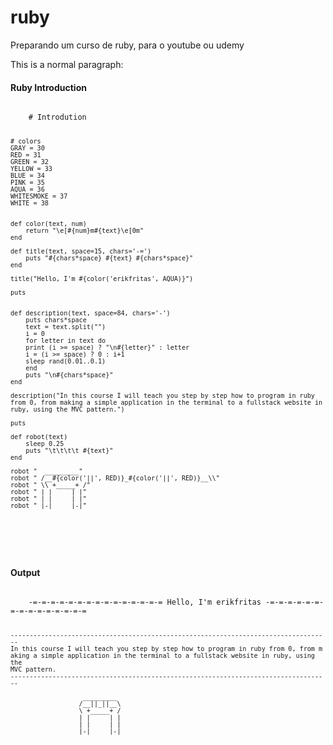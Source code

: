 # ruby
Preparando um curso de ruby, para o youtube ou udemy

<p>This is a normal paragraph:</p>

<h4>Ruby Introduction</h4>
<pre>
<code>
	# Introdution

	# colors
	GRAY = 30
	RED = 31
	GREEN = 32
	YELLOW = 33
	BLUE = 34
	PINK = 35
	AQUA = 36
	WHITESMOKE = 37
	WHITE = 38


	def color(text, num)
	    return "\e[#{num}m#{text}\e[0m"
	end

	def title(text, space=15, chars='-=')
	    puts "#{chars*space} #{text} #{chars*space}"
	end

	title("Hello, I'm #{color('erikfritas', AQUA)}")

	puts


	def description(text, space=84, chars='-')
	    puts chars*space
	    text = text.split("")
	    i = 0
	    for letter in text do
		print (i >= space) ? "\n#{letter}" : letter
		i = (i >= space) ? 0 : i+1
		sleep rand(0.01..0.1)
	    end
	    puts "\n#{chars*space}"
	end

	description("In this course I will teach you step by step how to program in ruby ​​from 0, from making a simple application in the terminal to a fullstack website in ruby, using the MVC pattern.")

	puts

	def robot(text)
	    sleep 0.25
	    puts "\t\t\t\t #{text}"
	end

	robot "  _________"
	robot " /__#{color('||', RED)}_#{color('||', RED)}__\\"
	robot " \\ +_____+ /"
	robot " | |     | |"
	robot " | |     | |"
	robot " |-|     |-|"
</code>
</pre>
<br>

<h4>Output</h4>
<pre>
<code>
	-=-=-=-=-=-=-=-=-=-=-=-=-=-=-= Hello, I'm erikfritas -=-=-=-=-=-=-=-=-=-=-=-=-=-=-=

	------------------------------------------------------------------------------------
	In this course I will teach you step by step how to program in ruby from 0, from m
	aking a simple application in the terminal to a fullstack website in ruby, using the 
	MVC pattern.
	------------------------------------------------------------------------------------

					   _________
					  /__||_||__\
					  \ +_____+ /
					  | |     | |
					  | |     | |
					  |-|     |-|
</code>
</pre>


